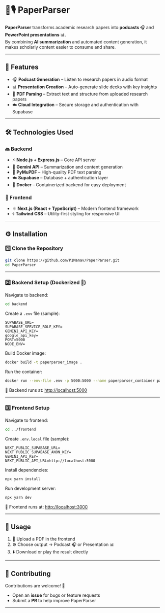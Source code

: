 # 📄🎙️ PaperParser  

**PaperParser** transforms academic research papers into **podcasts** 🎧 and **PowerPoint presentations** 📊.  
By combining **AI summarization** and automated content generation, it makes scholarly content easier to consume and share.  

---

## 🚀 Features  

- 🎧 **Podcast Generation** – Listen to research papers in audio format  
- 📊 **Presentation Creation** – Auto-generate slide decks with key insights  
- 📄 **PDF Parsing** – Extract text and structure from uploaded research papers  
- ☁️ **Cloud Integration** – Secure storage and authentication with Supabase  

---

## 🛠️ Technologies Used  

### 🔙 Backend  
- ⚡ **Node.js + Express.js** – Core API server  
- 🧠 **Gemini API** – Summarization and content generation  
- 📄 **PyMuPDF** – High-quality PDF text parsing  
- ☁️ **Supabase** – Database + authentication layer  
- 🐳 **Docker** – Containerized backend for easy deployment  

### 🎨 Frontend  
- ⚛️ **Next.js (React + TypeScript)** – Modern frontend framework  
- 🌀 **Tailwind CSS** – Utility-first styling for responsive UI  

---

## ⚙️ Installation  

### 1️⃣ Clone the Repository  
```bash
git clone https://github.com/P1Manav/PaperParser.git
cd PaperParser
```

---

### 2️⃣ Backend Setup (Dockerized 🐳)  

Navigate to backend:  
```bash
cd backend
```

Create a `.env` file (sample):  
```env
SUPABASE_URL=
SUPABASE_SERVICE_ROLE_KEY=
GEMINI_API_KEY=
google_api_key=
PORT=5000
NODE_ENV=
```

Build Docker image:  
```bash
docker build -t paperparser_image .
```

Run the container:  
```bash
docker run --env-file .env -p 5000:5000 --name paperparser_container paperparser_image
```

📌 Backend runs at: [http://localhost:5000](http://localhost:5000)  

---

### 3️⃣ Frontend Setup  

Navigate to frontend:  
```bash
cd ../frontend
```

Create `.env.local` file (sample):  
```env
NEXT_PUBLIC_SUPABASE_URL=
NEXT_PUBLIC_SUPABASE_ANON_KEY=
GEMINI_API_KEY=
NEXT_PUBLIC_API_URL=http://localhost:5000
```

Install dependencies:  
```bash
npx yarn install
```

Run development server:  
```bash
npx yarn dev
```

📌 Frontend runs at: [http://localhost:3000](http://localhost:3000)  

---

## 🎯 Usage  

1. 📄 Upload a PDF in the frontend  
2. ⚙️ Choose output → Podcast 🎧 or Presentation 📊  
3. ⬇️ Download or play the result directly  

---

## 🤝 Contributing  

Contributions are welcome! 🚀  
- Open an **issue** for bugs or feature requests  
- Submit a **PR** to help improve PaperParser  

---

